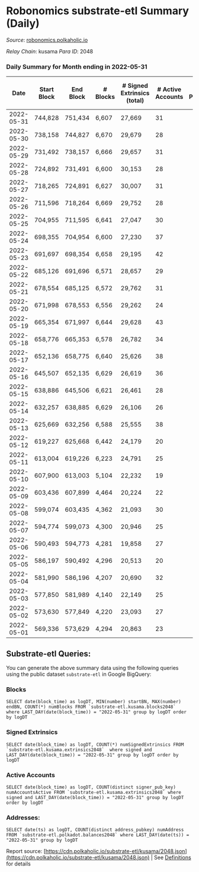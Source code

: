# Robonomics substrate-etl Summary (Daily)

_Source_: [robonomics.polkaholic.io](https://robonomics.polkaholic.io)

*Relay Chain*: kusama
*Para ID*: 2048



### Daily Summary for Month ending in 2022-05-31


| Date | Start Block | End Block | # Blocks | # Signed Extrinsics (total) | # Active Accounts | # Passive | # New | # Addresses with Balances | # Events | # Transfers | # XCM Transfers In | # XCM Transfers Out |
| ---- | ----------- | --------- | -------- | --------------------------- | ----------------- | --------- | ----- | ------------------------- | -------- | ----------- | ------------------ | ------------------- |
| 2022-05-31 | 744,828 | 751,434 | 6,607  | 27,669 | 31 |  |  | 2,564 | 120,986 |   |   |   |
| 2022-05-30 | 738,158 | 744,827 | 6,670  | 29,679 | 28 |  |  | 2,563 | 130,961 | 7 ($1,821.98) |   |   |
| 2022-05-29 | 731,492 | 738,157 | 6,666  | 29,657 | 31 |  |  | 2,562 | 131,768 | 2 ($175.61) |   |   |
| 2022-05-28 | 724,892 | 731,491 | 6,600  | 30,153 | 28 |  |  | 2,562 | 132,939 | 9 ($26,685.34) |   |   |
| 2022-05-27 | 718,265 | 724,891 | 6,627  | 30,007 | 31 |  |  | 2,561 | 132,649 | 1 ($12.30) |   |   |
| 2022-05-26 | 711,596 | 718,264 | 6,669  | 29,752 | 28 |  |  | 2,561 | 131,981 | 3  |   |   |
| 2022-05-25 | 704,955 | 711,595 | 6,641  | 27,047 | 30 |  |  | 2,561 | 119,436 | 6  |   |   |
| 2022-05-24 | 698,355 | 704,954 | 6,600  | 27,230 | 37 |  |  | 2,561 | 120,565 | 6 ($713.51) |   |   |
| 2022-05-23 | 691,697 | 698,354 | 6,658  | 29,195 | 42 |  |  | 2,561 | 130,040 | 8 ($6,527.84) |   |   |
| 2022-05-22 | 685,126 | 691,696 | 6,571  | 28,657 | 29 |  |  | 2,558 | 128,295 | 8 ($20.29) |   |   |
| 2022-05-21 | 678,554 | 685,125 | 6,572  | 29,762 | 31 |  |  | 2,557 | 131,619 | 4 ($3.14) |   |   |
| 2022-05-20 | 671,998 | 678,553 | 6,556  | 29,262 | 24 |  |  | 2,557 | 129,489 | 3 ($190.47) |   |   |
| 2022-05-19 | 665,354 | 671,997 | 6,644  | 29,628 | 43 |  |  | 2,557 | 130,761 | 7 ($310.23) |   |   |
| 2022-05-18 | 658,776 | 665,353 | 6,578  | 26,782 | 34 |  |  | 2,552 | 118,133 | 6 ($11,227.73) |   |   |
| 2022-05-17 | 652,136 | 658,775 | 6,640  | 25,626 | 38 |  |  | 2,552 | 111,073 | 8 ($49.57) |   |   |
| 2022-05-16 | 645,507 | 652,135 | 6,629  | 26,619 | 36 |  |  | 2,549 | 113,880 | 7 ($2,419.02) |   |   |
| 2022-05-15 | 638,886 | 645,506 | 6,621  | 26,461 | 28 |  |  | 2,548 | 113,356 | 2 ($46.79) |   |   |
| 2022-05-14 | 632,257 | 638,885 | 6,629  | 26,106 | 26 |  |  | 2,548 | 112,380 | 6 ($2,958.52) |   |   |
| 2022-05-13 | 625,669 | 632,256 | 6,588  | 25,555 | 38 |  |  | 2,548 | 110,540 | 4  |   |   |
| 2022-05-12 | 619,227 | 625,668 | 6,442  | 24,179 | 20 |  |  | 2,548 | 105,610 | 2 ($142.47) |   |   |
| 2022-05-11 | 613,004 | 619,226 | 6,223  | 24,791 | 25 |  |  | 2,546 | 106,358 | 5 ($1,892.29) |   |   |
| 2022-05-10 | 607,900 | 613,003 | 5,104  | 22,232 | 19 |  |  | 2,546 | 92,986 | 1  |   |   |
| 2022-05-09 | 603,436 | 607,899 | 4,464  | 20,224 | 22 |  |  | 2,546 | 83,797 | 2  |   |   |
| 2022-05-08 | 599,074 | 603,435 | 4,362  | 21,093 | 30 |  |  | 2,545 | 86,034 | 2 ($176.47) |   |   |
| 2022-05-07 | 594,774 | 599,073 | 4,300  | 20,946 | 25 |  |  | 2,545 | 85,159 | 3  |   |   |
| 2022-05-06 | 590,493 | 594,773 | 4,281  | 19,858 | 27 |  |  | 2,545 | 81,861 | 5 ($168.71) |   |   |
| 2022-05-05 | 586,197 | 590,492 | 4,296  | 20,513 | 20 |  |  | 2,545 | 83,807 | 2  |   |   |
| 2022-05-04 | 581,990 | 586,196 | 4,207  | 20,690 | 32 |  |  | 2,545 | 83,973 | 3  |   |   |
| 2022-05-03 | 577,850 | 581,989 | 4,140  | 22,149 | 25 |  |  | 2,544 | 91,289 | 1 ($28.65) |   |   |
| 2022-05-02 | 573,630 | 577,849 | 4,220  | 23,093 | 27 |  |  | 2,544 | 95,570 | 5 ($2,321.72) |   |   |
| 2022-05-01 | 569,336 | 573,629 | 4,294  | 20,863 | 23 |  |  | 2,544 | 84,851 | 1 ($838.20) |   |   |

## Substrate-etl Queries:
You can generate the above summary data using the following queries using the public dataset `substrate-etl` in Google BigQuery:


### Blocks
```
SELECT date(block_time) as logDT, MIN(number) startBN, MAX(number) endBN, COUNT(*) numBlocks FROM `substrate-etl.kusama.blocks2048`  where LAST_DAY(date(block_time)) = "2022-05-31" group by logDT order by logDT
```


### Signed Extrinsics
```
SELECT date(block_time) as logDT, COUNT(*) numSignedExtrinsics FROM `substrate-etl.kusama.extrinsics2048`  where signed and LAST_DAY(date(block_time)) = "2022-05-31" group by logDT order by logDT
```


### Active Accounts
```
SELECT date(block_time) as logDT, COUNT(distinct signer_pub_key) numAccountsActive FROM `substrate-etl.kusama.extrinsics2048` where signed and LAST_DAY(date(block_time)) = "2022-05-31" group by logDT order by logDT
```


### Addresses:
```
SELECT date(ts) as logDT, COUNT(distinct address_pubkey) numAddress FROM `substrate-etl.polkadot.balances2048` where LAST_DAY(date(ts)) = "2022-05-31" group by logDT
```



Report source: [https://cdn.polkaholic.io/substrate-etl/kusama/2048.json](https://cdn.polkaholic.io/substrate-etl/kusama/2048.json) | See [Definitions](/DEFINITIONS.md) for details
